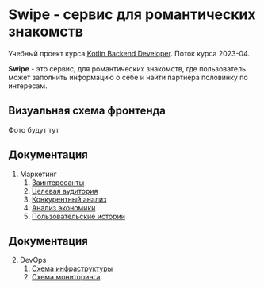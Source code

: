 # Swipe - сервис для романтических знакомств

Учебный проект
курса [Kotlin Backend Developer](https://otus.ru/lessons/kotlin/?int_source=courses_catalog&int_term=programming). Поток курса 2023-04. 

**Swipe** - это сервис, для романтических знакомств, где пользователь может заполнить информацию о себе и найти
партнера половинку по интересам.

## Визуальная схема фронтенда
Фото будут тут 

## Документация

1. Маркетинг
    1. [Заинтересанты](./docs/marketing/02-stakeholders.md)
    2. [Целевая аудитория](./docs/marketing/01-target-audience.md)
    3. [Конкурентный анализ](./docs/marketing/03-concurrency.md)
    4. [Анализ экономики](./docs/marketing/04-economy.md)
    5. [Пользовательские истории](./docs/marketing/05-user-stories.md)

[//]: # (2. DevOps)

[//]: # (    1. [Схема инфраструктуры]&#40;./docs/02-devops/01-infrastruture.md&#41;)

[//]: # (    2. [Схема мониторинга]&#40;./docs/02-devops/02-monitoring.md&#41;)

[//]: # (3. Тесты)

[//]: # (4. Архитектура)

[//]: # (    1. [Компонентная схема]&#40;./docs/04-architecture/01-arch.md&#41;)

[//]: # (    2. [Интеграционная схема]&#40;./docs/04-architecture/02-integration.md&#41;)

[//]: # (    3. [Описание API]&#40;./docs/04-architecture/03-api.md&#41;)

## Документация

2. DevOps
    1. [Схема инфраструктуры]()
    2. [Схема мониторинга]()
